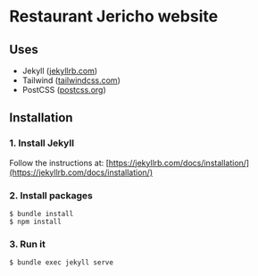 # Restaurant Jericho website

## Uses

- Jekyll ([jekyllrb.com](https://jekyllrb.com/))
- Tailwind ([tailwindcss.com](https://tailwindcss.com/))
- PostCSS ([postcss.org](https://postcss.org/))


## Installation

### 1. Install Jekyll

Follow the instructions at: [https://jekyllrb.com/docs/installation/](https://jekyllrb.com/docs/installation/)

### 2. Install packages

```console
$ bundle install
$ npm install
```

### 3. Run it

```console
$ bundle exec jekyll serve
```
